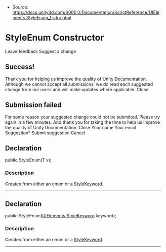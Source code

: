* Source: https://docs.unity3d.com/6000.0/Documentation/ScriptReference/UIElements.StyleEnum_1-ctor.html

# StyleEnum<T0> Constructor
Leave feedback
Suggest a change
## Success!
Thank you for helping us improve the quality of Unity Documentation. Although we cannot accept all submissions, we do read each suggested change from our users and will make updates where applicable.
Close
## Submission failed
For some reason your suggested change could not be submitted. Please <a>try again</a> in a few minutes. And thank you for taking the time to help us improve the quality of Unity Documentation.
Close
Your name Your email Suggestion* Submit suggestion
Cancel
## Declaration
public StyleEnum<T0>(T v); 
### Description
Creates from either an enum or a [StyleKeyword](https://docs.unity3d.com/6000.0/Documentation/ScriptReference/UIElements.StyleKeyword.html). 
* * *
## Declaration
public StyleEnum<T0>([UIElements.StyleKeyword](https://docs.unity3d.com/6000.0/Documentation/ScriptReference/UIElements.StyleKeyword.html) keyword); 
### Description
Creates from either an enum or a [StyleKeyword](https://docs.unity3d.com/6000.0/Documentation/ScriptReference/UIElements.StyleKeyword.html). 
* * *
